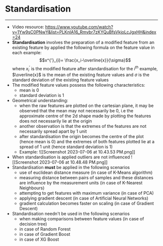# Standardisation
---
- Video resource: https://www.youtube.com/watch?v=1Yw9sC0PNwY&list=PLKnIA16_Rmvbr7zKYQuBfsVkjoLcJgxHH&index=24
- **Standardisation** involves the preparation of a modified feature from an existing feature by applied the following formula on the feature value in each example: $$x^{'}_{i}= \frac{x_i-\overline{x}}{\sigma}$$ where $x^{'}_{i}$ is the modified feature after standardisation for the $i^{th}$ example, $\overline{x}$ is the mean of the existing feature values and $\sigma$ is the standard deviation of the existing feature values
- The modified feature values possess the following characteristics:
	- mean is 0
	- standard deviation is 1
- Geometrical understanding:
	- when the raw features are plotted on the cartesian plane, it may be observed that the mean may not necessarily be 0, i.e the approximate centre of the 2d shape made by plotting the features does not necessarily lie at the origin
	- another observation is that the extremes of the features are not necessarily spread apart by 1 unit
	- after standardisation the origin becomes the centre of the plot (hence mean is 0) and the extremes of both features plotted lie at a spread of 1 unit (hence standard deviation is 1)
	- Example: ![[Screenshot 2023-07-06 at 10.43.53 PM.png]]
- When standardisation is applied outliers are not influenced ![[Screenshot 2023-07-06 at 10.48.48 PM.png]]
- Standardisation **must** be applied in the following scenarios
	- use of euclidean distance measure (in case of K-Means algorithm)
	- measuring distance between pairs of samples and these distances are influence by the measurement units (in case of K-Nearest Neighbours)
	- attempting to get features with maximum variance (in case of PCA)
	- applying gradient descent (in case of Artificial Neural Networks)
	- gradient calculation becomes faster on scaling (in case of Gradient Descent)
- Standardisation needn't be used in the following scenarios
	- when making comparisons between feature values (in case of decision tree)
	- in case of Random Forest
	- in case of Gradient Boost
	- in case of XG Boost